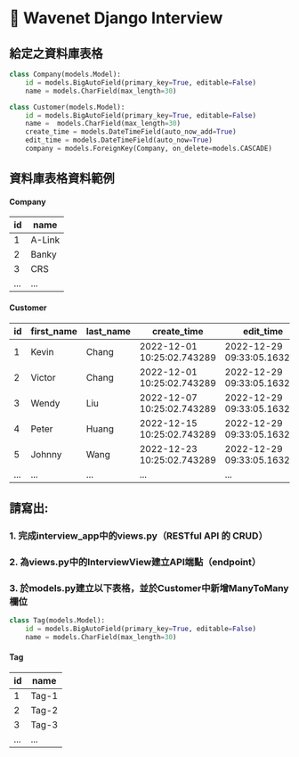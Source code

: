 # :notebook_with_decorative_cover: Wavenet Django Interview

## 給定之資料庫表格
```python
class Company(models.Model):
    id = models.BigAutoField(primary_key=True, editable=False)
    name = models.CharField(max_length=30)

class Customer(models.Model):
    id = models.BigAutoField(primary_key=True, editable=False)
    name =  models.CharField(max_length=30)
    create_time = models.DateTimeField(auto_now_add=True)
    edit_time = models.DateTimeField(auto_now=True)
    company = models.ForeignKey(Company, on_delete=models.CASCADE)
```
## 資料庫表格資料範例
#### Company
|id |name
|----- |------ 
|1 |A-Link
|2 |Banky
|3 |CRS
|... |...

#### Customer
|id |first_name |last_name |create_time |edit_time| company
|----- |------ |----- |------ |------ |-----
|1 |Kevin  |Chang |2022-12-01 10:25:02.743289 |2022-12-29 09:33:05.163253 |1
|2 |Victor |Chang |2022-12-01 10:25:02.743289 |2022-12-29 09:33:05.163253 |1
|3 |Wendy  |Liu   |2022-12-07 10:25:02.743289 |2022-12-29 09:33:05.163253 |2
|4 |Peter  |Huang |2022-12-15 10:25:02.743289 |2022-12-29 09:33:05.163253 |2
|5 |Johnny |Wang  |2022-12-23 10:25:02.743289 |2022-12-29 09:33:05.163253 |3
|... |... |... |... |... |...


## 請寫出:
### 1. 完成interview_app中的views.py（RESTful API 的 CRUD）

### 2. 為views.py中的InterviewView建立API端點（endpoint）

### 3. 於models.py建立以下表格，並於Customer中新增ManyToMany欄位
```python
class Tag(models.Model):
    id = models.BigAutoField(primary_key=True, editable=False)
    name = models.CharField(max_length=30)
```
#### Tag
|id |name
|----- |------ 
|1 |Tag-1
|2 |Tag-2
|3 |Tag-3
|... |...
